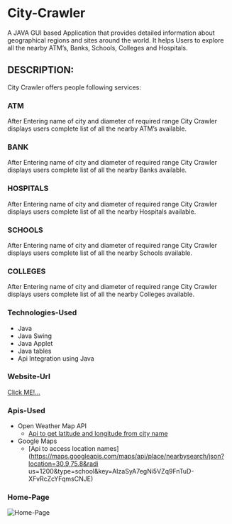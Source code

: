 # City-Crawler
A JAVA GUI based Application that provides detailed information about geographical regions and sites around the world. It helps Users to explore all the nearby ATM’s, Banks, Schools, Colleges and Hospitals.

## DESCRIPTION:
City Crawler offers people following services:
### ATM
After Entering name of city and diameter of required range City Crawler displays users complete list of all the
nearby ATM’s available.
### BANK
After Entering name of city and diameter of required range City Crawler displays users complete list of all the
nearby Banks available.
### HOSPITALS
After Entering name of city and diameter of required range City Crawler displays users complete list of all the
nearby Hospitals available.
### SCHOOLS
After Entering name of city and diameter of required range City Crawler displays users complete list of all the
nearby Schools available.
### COLLEGES
After Entering name of city and diameter of required range City Crawler displays users complete list of all the
nearby Colleges available.

### Technologies-Used
- Java
- Java Swing
- Java Applet
- Java tables
- Api Integration using Java

### Website-Url
[Click ME!...](https://manik410.github.io/Assessment-Project/)

### Apis-Used
- Open Weather Map API
  - [Api to get latitude and longitude from city name](https://api.openweathermap.org/data/2.5/weather?q=ludhiana&units=metric&APPID=874f47a9ffe5635ee597c21bfad2e0e4)
- Google Maps
   - [Api to access location names](https://maps.googleapis.com/maps/api/place/nearbysearch/json?location=30.9,75.8&radi
us=1200&type=school&key=AIzaSyA7egNi5VZq9FnTuD-XFvRcZcYFqmsCNJE)
    
### Home-Page
![Home-Page](https://github.com/manik410/Assessment-project/blob/master/img/home.png)
